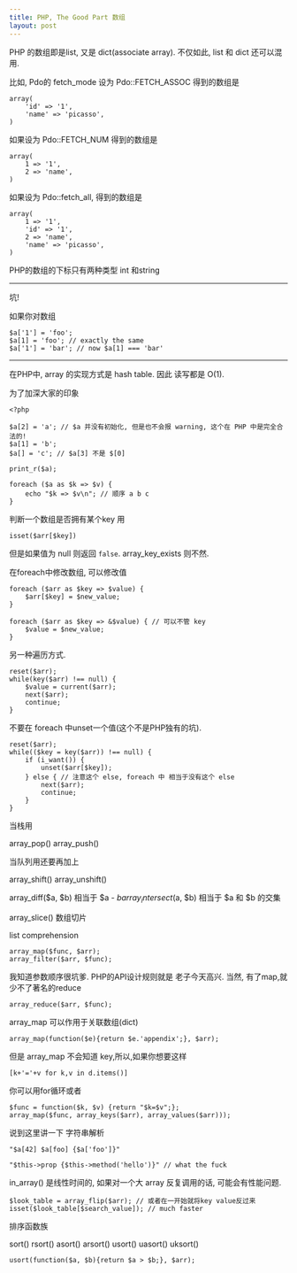 ```yaml
---
title: PHP, The Good Part 数组
layout: post
---
```


PHP 的数组即是list, 又是 dict(associate array). 不仅如此, list 和 dict 还可以混用.

比如, Pdo的 fetch_mode 设为 Pdo::FETCH_ASSOC 得到的数组是

    array(
        'id' => '1',
        'name' => 'picasso',
    )

如果设为 Pdo::FETCH_NUM 得到的数组是

    array(
        1 => '1',
        2 => 'name',
    )

如果设为 Pdo::fetch_all, 得到的数组是

    array(
        1 => '1',
        'id' => '1',
        2 => 'name',
        'name' => 'picasso',
    )

PHP的数组的下标只有两种类型 int 和string

---

坑!

如果你对数组

    $a['1'] = 'foo';
    $a[1] = 'foo'; // exactly the same
    $a['1'] = 'bar'; // now $a[1] === 'bar'

---

在PHP中, array 的实现方式是 hash table. 因此 读写都是 O(1).

为了加深大家的印象

    <?php

    $a[2] = 'a'; // $a 并没有初始化, 但是也不会报 warning, 这个在 PHP 中是完全合法的!
    $a[1] = 'b';
    $a[] = 'c'; // $a[3] 不是 $[0]

    print_r($a);

    foreach ($a as $k => $v) {
    	echo "$k => $v\n"; // 顺序 a b c
    }


判断一个数组是否拥有某个key 用

    isset($arr[$key])

但是如果值为 null 则返回 `false`. array_key_exists 则不然.

在foreach中修改数组, 可以修改值

    foreach ($arr as $key => $value) {
        $arr[$key] = $new_value;
    }

    foreach ($arr as $key => &$value) { // 可以不管 key
        $value = $new_value;
    }

另一种遍历方式.

    reset($arr);
    while(key($arr) !== null) {
        $value = current($arr);
        next($arr);
        continue;
    }

不要在 foreach 中unset一个值(这个不是PHP独有的坑).

    reset($arr);
    while(($key = key($arr)) !== null) {
        if (i_want()) {
            unset($arr[$key]);
        } else { // 注意这个 else, foreach 中 相当于没有这个 else
            next($arr);
            continue;
        }
    }

当栈用

array_pop() array_push()

当队列用还要再加上

array_shift() array_unshift()

array_diff($a, $b) 相当于 $a - $b
array_intersect($a, $b) 相当于 $a 和 $b 的交集

array_slice() 数组切片

list comprehension

    array_map($func, $arr);
    array_filter($arr, $func);

我知道参数顺序很坑爹. PHP的API设计规则就是 老子今天高兴. 当然, 有了map,就少不了著名的reduce

    array_reduce($arr, $func);

array_map 可以作用于关联数组(dict)

    array_map(function($e){return $e.'appendix';}, $arr);

但是 array_map 不会知道 key,所以,如果你想要这样

    [k+'='+v for k,v in d.items()]

你可以用for循环或者

    $func = function($k, $v) {return "$k=$v";};
    array_map($func, array_keys($arr), array_values($arr)));

说到这里讲一下 字符串解析

    "$a[42] $a[foo] {$a['foo']}"

    "$this->prop {$this->method('hello')}" // what the fuck

in_array() 是线性时间的, 如果对一个大 array 反复调用的话, 可能会有性能问题.

    $look_table = array_flip($arr); // 或者在一开始就将key value反过来
    isset($look_table[$search_value]); // much faster

排序函数族

sort()
rsort()
asort()
arsort()
usort()
uasort()
uksort()

    usort(function($a, $b){return $a > $b;}, $arr);
